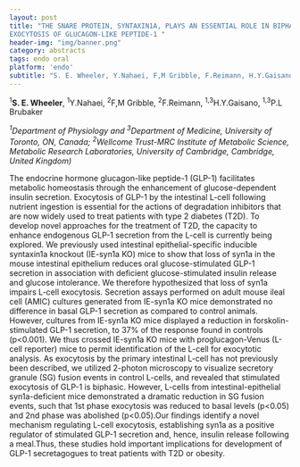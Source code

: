 ```yaml
---
layout: post
title: "THE SNARE PROTEIN, SYNTAXIN1A, PLAYS AN ESSENTIAL ROLE IN BIPHASIC
EXOCYTOSIS OF GLUCAGON-LIKE PEPTIDE-1 "
header-img: "img/banner.png"
category: abstracts
tags: endo oral
platform: 'endo'
subtitle: "S. E. Wheeler, Y.Nahaei, F,M Gribble, F.Reimann, H.Y.Gaisano, P.L Brubaker"
---
```

<sup>1</sup>**S. E. Wheeler**, <sup>1</sup>Y.Nahaei, <sup>2</sup>F,M Gribble, <sup>2</sup>F.Reimann,
<sup>1,3</sup>H.Y.Gaisano, <sup>1,3</sup>P.L Brubaker

_<sup>1</sup>Department of Physiology and <sup>3</sup>Department of Medicine, University
of Toronto, ON, Canada; <sup>2</sup>Wellcome Trust-MRC Institute of Metabolic
Science, Metabolic Research Laboratories, University of Cambridge,
Cambridge, United Kingdom)_

The endocrine hormone glucagon-like peptide-1 (GLP-1) facilitates
metabolic homeostasis through the enhancement of glucose-dependent
insulin secretion. Exocytosis of GLP-1 by the intestinal L-cell
following nutrient ingestion is essential for the actions of degradation
inhibitors that are now widely used to treat patients with type 2
diabetes (T2D). To develop novel approaches for the treatment of T2D,
the capacity to enhance endogenous GLP-1 secretion from the L-cell is
currently being explored. We previously used intestinal
epithelial-specific inducible syntaxin1a knockout (IE-syn1a KO) mice to
show that loss of syn1a in the mouse intestinal epithelium reduces oral
glucose-stimulated GLP-1 secretion in association with deficient
glucose-stimulated insulin release and glucose intolerance. We therefore
hypothesized that loss of syn1a impairs L-cell exocytosis. Secretion
assays performed on adult mouse ileal cell (AMIC) cultures generated
from IE-syn1a KO mice demonstrated no difference in basal GLP-1
secretion as compared to control animals. However, cultures from
IE-syn1a KO mice displayed a reduction in forskolin-stimulated GLP-1
secretion, to 37% of the response found in controls (p&lt;0.001). We
thus crossed IE-syn1a KO mice with proglucagon-Venus (L-cell reporter)
mice to permit identification of the L-cell for exocytotic analysis. As
exocytosis by the primary intestinal L-cell has not previously been
described, we utilized 2-photon microscopy to visualize secretory
granule (SG) fusion events in control L-cells, and revealed that
stimulated exocytosis of GLP-1 is biphasic. However, L-cells from
intestinal-epithelial syn1a-deficient mice demonstrated a dramatic
reduction in SG fusion events, such that 1st phase exocytosis was
reduced to basal levels (p&lt;0.05) and 2nd phase was abolished
(p&lt;0.05).Our findings identify a novel mechanism regulating L-cell
exocytosis, establishing syn1a as a positive regulator of stimulated
GLP-1 secretion and, hence, insulin release following a meal.Thus, these
studies hold important implications for development of GLP-1
secretagogues to treat patients with T2D or obesity.

